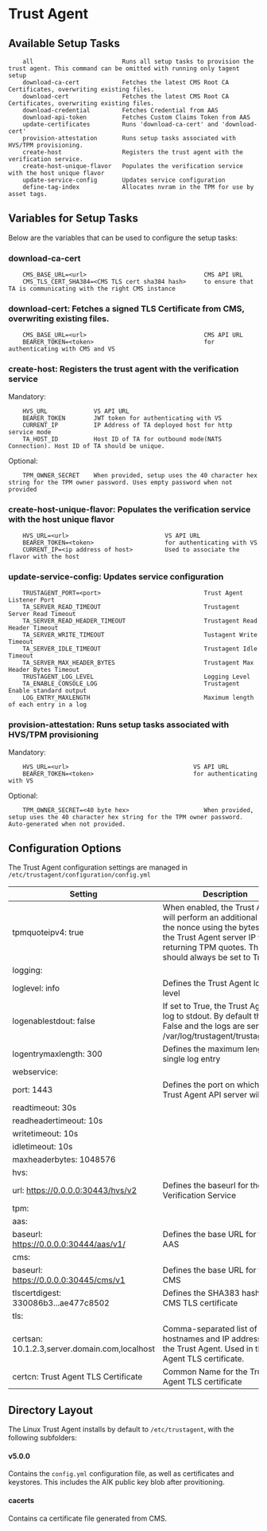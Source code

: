 # Trust Agent

## Available Setup Tasks

```
    all                         Runs all setup tasks to provision the trust agent. This command can be omitted with running only tagent setup
    download-ca-cert            Fetches the latest CMS Root CA Certificates, overwriting existing files.
    download-cert               Fetches the latest CMS Root CA Certificates, overwriting existing files.
    download-credential         Fetches Credential from AAS
    download-api-token          Fetches Custom Claims Token from AAS
    update-certificates         Runs 'download-ca-cert' and 'download-cert'
    provision-attestation       Runs setup tasks associated with HVS/TPM provisioning.
    create-host                 Registers the trust agent with the verification service.
    create-host-unique-flavor   Populates the verification service with the host unique flavor
    update-service-config       Updates service configuration
    define-tag-index            Allocates nvram in the TPM for use by asset tags.
```

## Variables for Setup Tasks

Below are the variables that can be used to configure the setup tasks:

### download-ca-cert

```
    CMS_BASE_URL=<url>                                 CMS API URL
    CMS_TLS_CERT_SHA384=<CMS TLS cert sha384 hash>     to ensure that TA is communicating with the right CMS instance
```

### download-cert: Fetches a signed TLS Certificate from CMS, overwriting existing files.

```
    CMS_BASE_URL=<url>                                 CMS API URL
    BEARER_TOKEN=<token>                               for authenticating with CMS and VS
```

### create-host: Registers the trust agent with the verification service

Mandatory:

```
	HVS_URL             VS API URL
	BEARER_TOKEN        JWT token for authenticating with VS
	CURRENT_IP          IP Address of TA deployed host for http service mode
	TA_HOST_ID          Host ID of TA for outbound mode(NATS Connection). Host ID of TA should be unique.
```

Optional:

```
    TPM_OWNER_SECRET    When provided, setup uses the 40 character hex string for the TPM owner password. Uses empty password when not provided
```

### create-host-unique-flavor: Populates the verification service with the host unique flavor

```
    HVS_URL=<url>                           VS API URL
    BEARER_TOKEN=<token>                    for authenticating with VS
    CURRENT_IP=<ip address of host>         Used to associate the flavor with the host
```

### update-service-config: Updates service configuration

```
    TRUSTAGENT_PORT=<port>                             Trust Agent Listener Port
    TA_SERVER_READ_TIMEOUT                             Trustagent Server Read Timeout
    TA_SERVER_READ_HEADER_TIMEOUT                      Trustagent Read Header Timeout
    TA_SERVER_WRITE_TIMEOUT                            Tustagent Write Timeout
    TA_SERVER_IDLE_TIMEOUT                             Trustagent Idle Timeout
    TA_SERVER_MAX_HEADER_BYTES                         Trustagent Max Header Bytes Timeout
    TRUSTAGENT_LOG_LEVEL                               Logging Level
    TA_ENABLE_CONSOLE_LOG                              Trustagent Enable standard output
    LOG_ENTRY_MAXLENGTH                                Maximum length of each entry in a log
```
  
### provision-attestation: Runs setup tasks associated with HVS/TPM provisioning

Mandatory:
```
    HVS_URL=<url>                                   VS API URL
    BEARER_TOKEN=<token>                            for authenticating with VS
```
Optional:
```
    TPM_OWNER_SECRET=<40 byte hex>                     When provided, setup uses the 40 character hex string for the TPM owner password. Auto-generated when not provided.
```

## Configuration Options

The Trust Agent configuration settings are managed in
`/etc/trustagent/configuration/config.yml`

| **Setting**                                   | **Description**                                              |
| --------------------------------------------- | ------------------------------------------------------------ |
| tpmquoteipv4: true                            | When enabled, the Trust Agent will perform an additional hash of the nonce using the bytes from the Trust Agent server IP when returning TPM quotes. This should always be set to True. |
| logging:                                      |                                                              |
| loglevel: info                                | Defines the Trust Agent logging level                        |
| logenablestdout: false                        | If set to True, the Trust Agent will log to stdout. By default this is False and the logs are sent to /var/log/trustagent/trustagent.log |
| logentrymaxlength: 300                        | Defines the maximum length of a single log entry             |
| webservice:                                   |                                                              |
| port: 1443                                    | Defines the port on which the Trust Agent API server will listen |
| readtimeout: 30s                              |                                                              |
| readheadertimeout: 10s                        |                                                              |
| writetimeout: 10s                             |                                                              |
| idletimeout: 10s                              |                                                              |
| maxheaderbytes: 1048576                       |                                                              |
| hvs:                                          |                                                              |
| url: https://0.0.0.0:30443/hvs/v2              | Defines the baseurl for the Verification Service             |
| tpm:                                          |                                                              |
| aas:                                          |                                                              |
| baseurl: https://0.0.0.0:30444/aas/v1/         | Defines the base URL for the AAS                             |
| cms:                                          |                                                              |
| baseurl: https://0.0.0.0:30445/cms/v1          | Defines the base URL for the CMS                             |
| tlscertdigest: 330086b3...ae477c8502          | Defines the SHA383 hash of the CMS TLS certificate           |
| tls:                                          |                                                              |
| certsan: 10.1.2.3,server.domain.com,localhost | Comma-separated list of hostnames and IP addresses for the Trust Agent. Used in the Agent TLS certificate. |
| certcn: Trust Agent TLS Certificate           | Common Name for the Trust Agent TLS certificate              |


## Directory Layout

The Linux Trust Agent installs by default to `/etc/trustagent`, with the
following subfolders:

#### v5.0.0

Contains the `config.yml` configuration file, as well as certificates and
keystores. This includes the AIK public key blob after provitioning.

#### cacerts

Contains ca certificate file generated from CMS.
